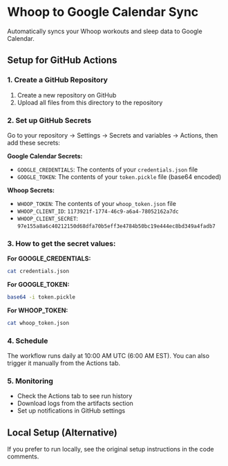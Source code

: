 # Whoop to Google Calendar Sync

Automatically syncs your Whoop workouts and sleep data to Google Calendar.

## Setup for GitHub Actions

### 1. Create a GitHub Repository
1. Create a new repository on GitHub
2. Upload all files from this directory to the repository

### 2. Set up GitHub Secrets
Go to your repository → Settings → Secrets and variables → Actions, then add these secrets:

**Google Calendar Secrets:**
- `GOOGLE_CREDENTIALS`: The contents of your `credentials.json` file
- `GOOGLE_TOKEN`: The contents of your `token.pickle` file (base64 encoded)

**Whoop Secrets:**
- `WHOOP_TOKEN`: The contents of your `whoop_token.json` file
- `WHOOP_CLIENT_ID`: `1173921f-1774-46c9-a6a4-78052162a7dc`
- `WHOOP_CLIENT_SECRET`: `97e155a8a6c40212150d68dfa70b5eff3e4784b50bc19e444ec8bd349a4fadb7`

### 3. How to get the secret values:

**For GOOGLE_CREDENTIALS:**
```bash
cat credentials.json
```

**For GOOGLE_TOKEN:**
```bash
base64 -i token.pickle
```

**For WHOOP_TOKEN:**
```bash
cat whoop_token.json
```

### 4. Schedule
The workflow runs daily at 10:00 AM UTC (6:00 AM EST). You can also trigger it manually from the Actions tab.

### 5. Monitoring
- Check the Actions tab to see run history
- Download logs from the artifacts section
- Set up notifications in GitHub settings

## Local Setup (Alternative)
If you prefer to run locally, see the original setup instructions in the code comments. 